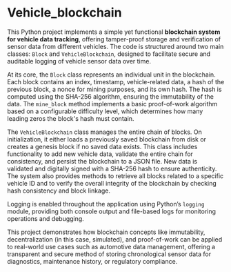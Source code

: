 # Vehicle_blockchain
This Python project implements a simple yet functional **blockchain system for vehicle data tracking**, offering tamper-proof storage and verification of sensor data from different vehicles. The code is structured around two main classes: `Block` and `VehicleBlockchain`, designed to facilitate secure and auditable logging of vehicle sensor data over time.

At its core, the `Block` class represents an individual unit in the blockchain. Each block contains an index, timestamp, vehicle-related data, a hash of the previous block, a nonce for mining purposes, and its own hash. The hash is computed using the SHA-256 algorithm, ensuring the immutability of the data. The `mine_block` method implements a basic proof-of-work algorithm based on a configurable difficulty level, which determines how many leading zeros the block's hash must contain.

The `VehicleBlockchain` class manages the entire chain of blocks. On initialization, it either loads a previously saved blockchain from disk or creates a genesis block if no saved data exists. This class includes functionality to add new vehicle data, validate the entire chain for consistency, and persist the blockchain to a JSON file. New data is validated and digitally signed with a SHA-256 hash to ensure authenticity. The system also provides methods to retrieve all blocks related to a specific vehicle ID and to verify the overall integrity of the blockchain by checking hash consistency and block linkage.

Logging is enabled throughout the application using Python’s `logging` module, providing both console output and file-based logs for monitoring operations and debugging.

This project demonstrates how blockchain concepts like immutability, decentralization (in this case, simulated), and proof-of-work can be applied to real-world use cases such as automotive data management, offering a transparent and secure method of storing chronological sensor data for diagnostics, maintenance history, or regulatory compliance.
